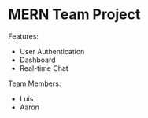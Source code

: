 # MERN Team Project

Features:
- User Authentication
- Dashboard
- Real-time Chat

Team Members:
- Luis
- Aaron
